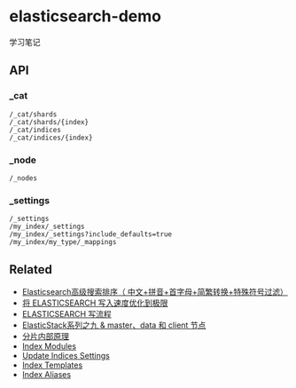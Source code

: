 # elasticsearch-demo

学习笔记

## API

### _cat

```
/_cat/shards
/_cat/shards/{index}
/_cat/indices
/_cat/indices/{index}
```

### _node

```
/_nodes
```

### _settings

```
/_settings
/my_index/_settings
/my_index/_settings?include_defaults=true
/my_index/my_type/_mappings
```



## Related

- [Elasticsearch高级搜索排序（ 中文+拼音+首字母+简繁转换+特殊符号过滤）](http://www.cnblogs.com/clonen/p/6674888.html)
- [将 ELASTICSEARCH 写入速度优化到极限](https://www.easyice.cn/archives/207)
- [ELASTICSEARCH 写流程](https://www.easyice.cn/archives/180)
- [ElasticStack系列之九 & master、data 和 client 节点](https://www.cnblogs.com/liang1101/p/7284205.html)
- [分片内部原理](https://www.elastic.co/guide/cn/elasticsearch/guide/current/inside-a-shard.html)
- [Index Modules](https://www.elastic.co/guide/en/elasticsearch/reference/master/index-modules.html)
- [Update Indices Settings](https://www.elastic.co/guide/en/elasticsearch/reference/master/indices-update-settings.html)
- [Index Templates](https://www.elastic.co/guide/en/elasticsearch/reference/master/indices-templates.html)
- [Index Aliases](https://www.elastic.co/guide/en/elasticsearch/reference/current/indices-aliases.html)
